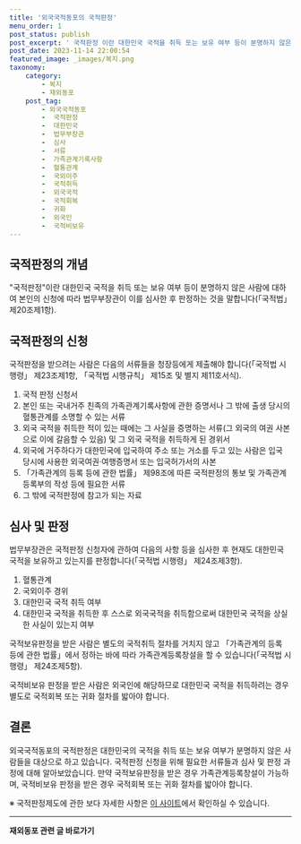 ```yaml
---
title: '외국국적동포의 국적판정'
menu_order: 1
post_status: publish
post_excerpt: ' 국적판정 이란 대한민국 국적을 취득 또는 보유 여부 등이 분명하지 않은 사람에 대하여 본인의 신청에 따라 법무부장관이 이를 심사한 후 판정하는 것을 말합니다  국적법  제20조제1항 .'
post_date: 2023-11-14 22:00:54
featured_image: _images/복지.png
taxonomy:
    category:
        - 복지
        - 재외동포
    post_tag:
        - 외국국적동포
        -  국적판정
        -  대한민국
        -  법무부장관
        -  심사
        -  서류
        -  가족관계기록사항
        -  혈통관계
        -  국외이주
        -  국적취득
        -  외국국적
        -  국적회복
        -  귀화
        -  외국인
        -  국적비보유
---
```




## 국적판정의 개념

"국적판정"이란 대한민국 국적을 취득 또는 보유 여부 등이 분명하지 않은 사람에 대하여 본인의 신청에 따라 법무부장관이 이를 심사한 후 판정하는 것을 말합니다(「국적법」 제20조제1항).

## 국적판정의 신청

국적판정을 받으려는 사람은 다음의 서류들을 청장등에게 제출해야 합니다(「국적법 시행령」 제23조제1항, 「국적법 시행규칙」 제15조 및 별지 제11호서식).

1. 국적 판정 신청서
2. 본인 또는 국내거주 친족의 가족관계기록사항에 관한 증명서나 그 밖에 출생 당시의 혈통관계를 소명할 수 있는 서류
3. 외국 국적을 취득한 적이 있는 때에는 그 사실을 증명하는 서류(그 외국의 여권 사본으로 이에 갈음할 수 있음) 및 그 외국 국적을 취득하게 된 경위서
4. 외국에 거주하다가 대한민국에 입국하여 주소 또는 거소를 두고 있는 사람은 입국 당시에 사용한 외국여권·여행증명서 또는 입국허가서의 사본
5. 「가족관계의 등록 등에 관한 법률」 제98조에 따른 국적판정의 통보 및 가족관계등록부의 작성 등에 필요한 서류
6. 그 밖에 국적판정에 참고가 되는 자료

## 심사 및 판정

법무부장관은 국적판정 신청자에 관하여 다음의 사항 등을 심사한 후 현재도 대한민국 국적을 보유하고 있는지를 판정합니다(「국적법 시행령」 제24조제3항).

1. 혈통관계
2. 국외이주 경위
3. 대한민국 국적 취득 여부
4. 대한민국 국적을 취득한 후 스스로 외국국적을 취득함으로써 대한민국 국적을 상실한 사실이 있는지 여부

국적보유판정을 받은 사람은 별도의 국적취득 절차를 거치지 않고 「가족관계의 등록 등에 관한 법률」에서 정하는 바에 따라 가족관계등록창설을 할 수 있습니다(「국적법 시행령」 제24조제5항).

국적비보유 판정을 받은 사람은 외국인에 해당하므로 대한민국 국적을 취득하려는 경우 별도로 국적회복 또는 귀화 절차를 밟아야 합니다.

## 결론

외국국적동포의 국적판정은 대한민국의 국적을 취득 또는 보유 여부가 분명하지 않은 사람들을 대상으로 하고 있습니다. 국적판정 신청을 위해 필요한 서류들과 심사 및 판정 과정에 대해 알아보았습니다. 만약 국적보유판정을 받은 경우 가족관계등록창설이 가능하며, 국적비보유 판정을 받은 경우 국적회복 또는 귀화 절차를 밟아야 합니다.

※ 국적판정제도에 관한 보다 자세한 사항은 [이 사이트](https://example.com)에서 확인하실 수 있습니다.
<!-- wp:separator -->
<hr class="wp-block-separator has-alpha-channel-opacity"/>
<!-- /wp:separator -->

<!-- wp:group {"backgroundColor":"base","layout":{"type":"constrained"}} -->
<div class="wp-block-group has-base-background-color has-background"><!-- wp:paragraph {"align":"center","fontSize":"medium"} -->
<p class="has-text-align-center has-large-font-size"><strong>재외동포 관련 글 바로가기</strong></p>
<!-- /wp:paragraph -->


<!-- wp:latest-posts
{"categories":[{"id":22672,"count":19,"description":"","link":"https://uknowlaw.com/category/%ec%9e%ac%ec%99%b8%eb%8f%99%ed%8f%ac/","name":"재외동포","slug":"재외동포","taxonomy":"category","parent":0,"meta":[],"_links":{"self":[{"href":"https://uknowlaw.com/wp-json/wp/v2/categories/22672"}],"collection":[{"href":"https://uknowlaw.com/wp-json/wp/v2/categories"}],"about":[{"href":"https://uknowlaw.com/wp-json/wp/v2/taxonomies/category"}],"wp:post_type":[{"href":"https://uknowlaw.com/wp-json/wp/v2/posts?categories=22672"}],"curies":[{"name":"wp","href":"https://api.w.org/{rel}","templated":true}]}}],"postsToShow":100,"excerptLength":28,"postLayout":"grid","columns":2,"featuredImageAlign":"left","featuredImageSizeSlug":"large","fontSize":"small"} /--></div>
<!-- /wp:group -->